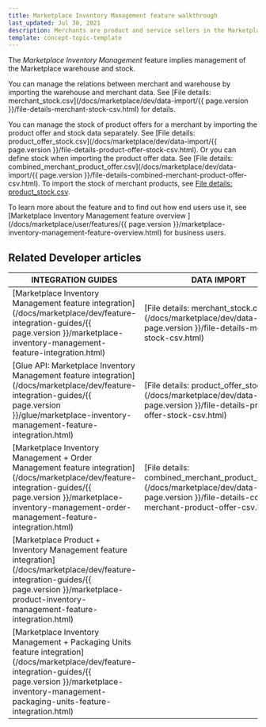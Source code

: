 ```yaml
---
title: Marketplace Inventory Management feature walkthrough 
last_updated: Jul 30, 2021
description: Merchants are product and service sellers in the Marketplace.
template: concept-topic-template
---
```


The *Marketplace Inventory Management* feature implies management of the Marketplace warehouse and stock.

You can manage the relations between merchant and warehouse by importing the warehouse and merchant data. See [File details: merchant_stock.csv](/docs/marketplace/dev/data-import/{{ page.version }}/file-details-merchant-stock-csv.html) for details.

You can manage the stock of product offers for a merchant by importing the product offer and stock data separately. See [File details: product_offer_stock.csv](/docs/marketplace/dev/data-import/{{ page.version }}/file-details-product-offer-stock-csv.html). Or you can define stock when importing the product offer data. See [File details: combined_merchant_product_offer.csv](/docs/marketplace/dev/data-import/{{ page.version }}/file-details-combined-merchant-product-offer-csv.html).
To import the stock of merchant products, see [File details: product_stock.csv](https://documentation.spryker.com/docs/file-details-product-stockcsv).

To learn more about the feature and to find out how end users use it, see [Marketplace Inventory Management feature overview ](/docs/marketplace/user/features/{{ page.version }}/marketplace-inventory-management-feature-overview.html) for business users.

## Related Developer articles

| INTEGRATION GUIDES | DATA IMPORT  |
| ------------ | --------------- |
| [Marketplace Inventory Management feature integration](/docs/marketplace/dev/feature-integration-guides/{{ page.version }}/marketplace-inventory-management-feature-integration.html) | [File details: merchant_stock.csv](/docs/marketplace/dev/data-import/{{ page.version }}/file-details-merchant-stock-csv.html) |
| [Glue API: Marketplace Inventory Management feature integration](/docs/marketplace/dev/feature-integration-guides/{{ page.version }}/glue/marketplace-inventory-management-feature-integration.html)  | [File details: product_offer_stock.csv](/docs/marketplace/dev/data-import/{{ page.version }}/file-details-product-offer-stock-csv.html) |
| [Marketplace Inventory Management + Order Management feature integration](/docs/marketplace/dev/feature-integration-guides/{{ page.version }}/marketplace-inventory-management-order-management-feature-integration.html) | [File details: combined_merchant_product_offer.csv](/docs/marketplace/dev/data-import/{{ page.version }}/file-details-combined-merchant-product-offer-csv.html) |
| [Marketplace Product + Inventory Management feature integration](/docs/marketplace/dev/feature-integration-guides/{{ page.version }}/marketplace-product-inventory-management-feature-integration.html) ||
| [Marketplace Inventory Management + Packaging Units feature integration](/docs/marketplace/dev/feature-integration-guides/{{ page.version }}/marketplace-inventory-management-packaging-units-feature-integration.html) ||
